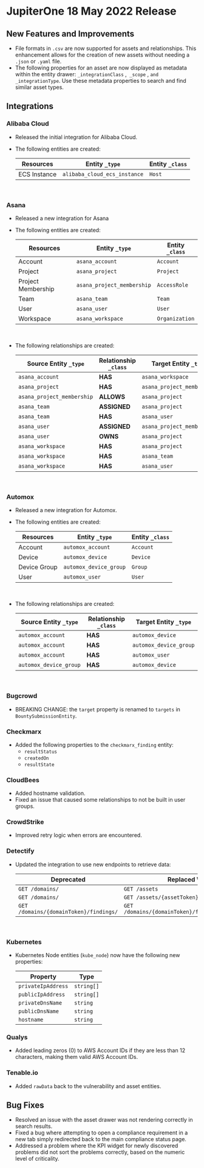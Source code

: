 # JupiterOne 18 May 2022 Release



## New Features and Improvements
- File formats in `.csv` are now supported for assets and relationships. This enhancement allows for the creation of new assets without needing a `.json` or `.yaml` file.
- The following properties for an asset are now displayed as metadata within the entity drawer: `_integrationClass` ,` _scope` , `and _integrationType`. Use these metadata properties to search and find similar asset types.  

## Integrations

### Alibaba Cloud

- Released the initial integration for Alibaba Cloud.

- The following entities are created:

  | Resources    | Entity `_type`               | Entity `_class` |
  | ------------ | ---------------------------- | --------------- |
  | ECS Instance | `alibaba_cloud_ecs_instance` | `Host`          |

  ​

### Asana

- Released a new integration for Asana

- The following entities are created:

  | Resources          | Entity `_type`             | Entity `_class` |
  | ------------------ | -------------------------- | --------------- |
  | Account            | `asana_account`            | `Account`       |
  | Project            | `asana_project`            | `Project`       |
  | Project Membership | `asana_project_membership` | `AccessRole`    |
  | Team               | `asana_team`               | `Team`          |
  | User               | `asana_user`               | `User`          |
  | Workspace          | `asana_workspace`          | `Organization`  |

  ​


- The following relationships are created:

  | Source Entity `_type`      | Relationship `_class` | Target Entity `_type`      |
  | -------------------------- | --------------------- | -------------------------- |
  | `asana_account`            | **HAS**               | `asana_workspace`          |
  | `asana_project`            | **HAS**               | `asana_project_membership` |
  | `asana_project_membership` | **ALLOWS**            | `asana_project`            |
  | `asana_team`               | **ASSIGNED**          | `asana_project`            |
  | `asana_team`               | **HAS**               | `asana_user`               |
  | `asana_user`               | **ASSIGNED**          | `asana_project_membership` |
  | `asana_user`               | **OWNS**              | `asana_project`            |
  | `asana_workspace`          | **HAS**               | `asana_project`            |
  | `asana_workspace`          | **HAS**               | `asana_team`               |
  | `asana_workspace`          | **HAS**               | `asana_user`               |

  ​

### Automox

- Released a new integration for Automox.

- The following entities are created:

  | Resources    | Entity `_type`         | Entity `_class` |
  | ------------ | ---------------------- | --------------- |
  | Account      | `automox_account`      | `Account`       |
  | Device       | `automox_device`       | `Device`        |
  | Device Group | `automox_device_group` | `Group`         |
  | User         | `automox_user`         | `User`          |

  ​


- The following relationships are created:

  | Source Entity `_type`  | Relationship `_class` | Target Entity `_type`  |
  | ---------------------- | --------------------- | ---------------------- |
  | `automox_account`      | **HAS**               | `automox_device`       |
  | `automox_account`      | **HAS**               | `automox_device_group` |
  | `automox_account`      | **HAS**               | `automox_user`         |
  | `automox_device_group` | **HAS**               | `automox_device`       |

  ​

### Bugcrowd

- BREAKING CHANGE:  the `target` property is renamed to `targets` in `BountySubmissionEntity`.

### Checkmarx

- Added the following properties to the `checkmarx_finding` entity:
  - `resultStatus`
  - `createdOn`
  - `resultState`

### CloudBees

- Added hostname validation.
- Fixed an issue that caused some relationships to not be built in user groups.

### CrowdStrike

- Improved retry logic when errors are encountered.

### Detectify

- Updated the integration to use new endpoints to retrieve data:

  | Deprecated                             | Replaced With                            |
  | -------------------------------------- | ---------------------------------------- |
  | `GET /domains/`                        | `GET /assets`                            |
  | `GET /domains/`                        | `GET /assets/{assetToken}/subdomains/`   |
  | `GET /domains/{domainToken}/findings/` | `GET /domains/{domainToken}/findings/paginated/` |

  ​

### Kubernetes

- Kubernetes Node entities (`kube_node`) now have the following new properties:

  | Property           | Type       |
  | ------------------ | ---------- |
  | `privateIpAddress` | `string[]` |
  | `publicIpAddress`  | `string[]` |
  | `privateDnsName`   | `string`   |
  | `publicDnsName`    | `string`   |
  | `hostname`         | `string`   |

### Qualys

- Added leading zeros (0) to AWS Account IDs if they are less than 12 characters, making them valid AWS Account IDs.

### Tenable.io

- Added `rawData` back to the vulnerability and asset entities.

## Bug Fixes

- Resolved an issue with the asset drawer was not  rendering correctly in search results.
- Fixed a bug where attempting to open a compliance requirement in a new tab simply redirected back to the main compliance status page.
- Addressed a problem where the KPI widget for newly discovered problems did not sort the problems correctly, based on the numeric level of criticality.
